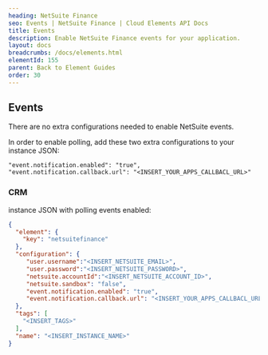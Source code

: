 ```yaml
---
heading: NetSuite Finance
seo: Events | NetSuite Finance | Cloud Elements API Docs
title: Events
description: Enable NetSuite Finance events for your application.
layout: docs
breadcrumbs: /docs/elements.html
elementId: 155
parent: Back to Element Guides
order: 30
---
```


## Events

There are no extra configurations needed to enable NetSuite events.

In order to enable polling, add these two extra configurations to your instance JSON:

```
"event.notification.enabled": "true",
"event.notification.callback.url": "<INSERT_YOUR_APPS_CALLBACL_URL>"
```

### CRM

instance JSON with polling events enabled:

```json
{
  "element": {
    "key": "netsuitefinance"
  },
  "configuration": {
     "user.username":"<INSERT_NETSUITE_EMAIL>",
     "user.password":"<INSERT_NETSUITE_PASSWORD>",
     "netsuite.accountId":"<INSERT_NETSUITE_ACCOUNT_ID>",
     "netsuite.sandbox": "false",
     "event.notification.enabled": "true",
     "event.notification.callback.url": "<INSERT_YOUR_APPS_CALLBACL_URL>"
  },
  "tags": [
    "<INSERT_TAGS>"
  ],
  "name": "<INSERT_INSTANCE_NAME>"
}
```
